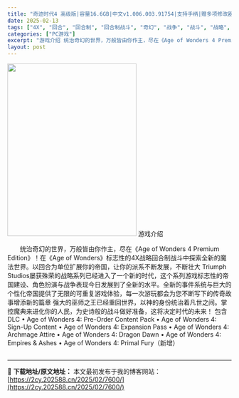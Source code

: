 ```yaml
---
title: "奇迹时代4 高级版|容量16.6GB|中文v1.006.003.91754|支持手柄|赠多项修改器"
date: 2025-02-13
tags: ["4X", "回合", "回合制", "回合制战斗", "奇幻", "战争", "战斗", "战略", "探索", "未来"]
categories: ["PC游戏"]
excerpt: "游戏介绍 统治奇幻的世界，万般皆由你作主，尽在《Age of Wonders 4 Premium Edition》！在《Age of Wonders》标志性的4X战略回合制战斗中探索全新的魔法世界。以回合为单位扩展你的帝国，让你的派系不断发展，不断壮大 Triumph Studios屡获殊荣的战略系&hellip;"
layout: post
---
```


<img class="aligncenter size-full wp-image-7800" src="https://2cy.202588.cn/wp-content/uploads/2025/02/2025021414585347.webp" alt="" width="290" height="387" />
游戏介绍
<p style="white-space: normal; text-indent: 2em; text-align: left;">统治奇幻的世界，万般皆由你作主，尽在《Age of Wonders 4 Premium Edition》！在《Age of Wonders》标志性的4X战略回合制战斗中探索全新的魔法世界。以回合为单位扩展你的帝国，让你的派系不断发展，不断壮大
Triumph Studios屡获殊荣的战略系列已经进入了一个新的时代，这个系列游戏标志性的帝国建设、角色扮演与战争表现今日发展到了全新的水平。全新的事件系统与巨大的个性化帝国提供了无限的可重复游戏体验，每一次游玩都会为您不断写下的传奇故事增添新的篇章
强大的巫师之王已经重回世界，以神的身份统治着凡世之间。掌控魔典来进化你的人民，为史诗般的战斗做好准备，这将决定时代的未来！
包含DLC
• Age of Wonders 4: Pre-Order Content Pack
• Age of Wonders 4: Sign-Up Content
• Age of Wonders 4: Expansion Pass
• Age of Wonders 4: Archmage Attire
• Age of Wonders 4: Dragon Dawn
• Age of Wonders 4: Empires &amp; Ashes
• Age of Wonders 4: Primal Fury（新增）</p>

<h2 style="white-space: normal; text-indent: 2em; text-align: left;"></h2>

---
📖 **下载地址/原文地址：** 本文最初发布于我的博客网站：[https://2cy.202588.cn/2025/02/7600/](https://2cy.202588.cn/2025/02/7600/)

